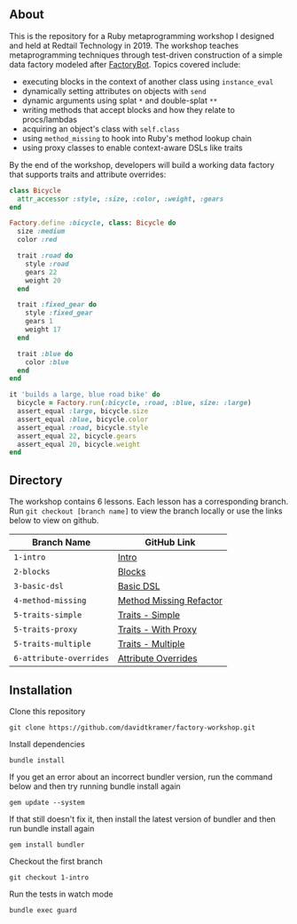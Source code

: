 ## About

This is the repository for a Ruby metaprogramming workshop I designed and held at Redtail Technology in 2019. The workshop teaches metaprogramming techniques through test-driven construction of a simple data factory modeled after [FactoryBot](https://github.com/thoughtbot/factory_bot). Topics covered include:

- executing blocks in the context of another class using `instance_eval`
- dynamically setting attributes on objects with `send`
- dynamic arguments using splat `*` and double-splat `**`
- writing methods that accept blocks and how they relate to procs/lambdas
- acquiring an object's class with `self.class`
- using `method_missing` to hook into Ruby's method lookup chain
- using proxy classes to enable context-aware DSLs like traits

By the end of the workshop, developers will build a working data factory that supports traits and attribute overrides:

```ruby
class Bicycle
  attr_accessor :style, :size, :color, :weight, :gears
end

Factory.define :bicycle, class: Bicycle do
  size :medium
  color :red

  trait :road do
    style :road
    gears 22
    weight 20
  end

  trait :fixed_gear do
    style :fixed_gear
    gears 1
    weight 17
  end

  trait :blue do
    color :blue
  end
end

it 'builds a large, blue road bike' do
  bicycle = Factory.run(:bicycle, :road, :blue, size: :large)
  assert_equal :large, bicycle.size
  assert_equal :blue, bicycle.color
  assert_equal :road, bicycle.style
  assert_equal 22, bicycle.gears
  assert_equal 20, bicycle.weight
end
```

## Directory

The workshop contains 6 lessons. Each lesson has a corresponding branch. Run `git checkout [branch name]` to view the branch locally or use the links below to view on github.

| Branch Name | GitHub Link |
| --- | --- |
| `1-intro` | [Intro](https://github.com/davidtkramer/factory-workshop/tree/1-intro) |
| `2-blocks` | [Blocks](https://github.com/davidtkramer/factory-workshop/tree/2-blocks) |
| `3-basic-dsl` | [Basic DSL](https://github.com/davidtkramer/factory-workshop/tree/3-basic-dsl) |
| `4-method-missing` | [Method Missing Refactor](https://github.com/davidtkramer/factory-workshop/tree/4-method-missing) |
| `5-traits-simple` | [Traits - Simple](https://github.com/davidtkramer/factory-workshop/tree/5-traits-simple) |
| `5-traits-proxy` | [Traits - With Proxy](https://github.com/davidtkramer/factory-workshop/tree/5-traits-proxy) |
| `5-traits-multiple` | [Traits - Multiple](https://github.com/davidtkramer/factory-workshop/tree/5-traits-multiple) |
| `6-attribute-overrides` | [Attribute Overrides](https://github.com/davidtkramer/factory-workshop/tree/6-attribute-overrides) |

## Installation

Clone this repository

```
git clone https://github.com/davidtkramer/factory-workshop.git
```

Install dependencies

```
bundle install
```

If you get an error about an incorrect bundler version, run the command below and then try running bundle install again

```
gem update --system
```

If that still doesn't fix it, then install the latest version of bundler and then run bundle install again

```
gem install bundler
```

Checkout the first branch

```
git checkout 1-intro
```

Run the tests in watch mode

```
bundle exec guard
```
